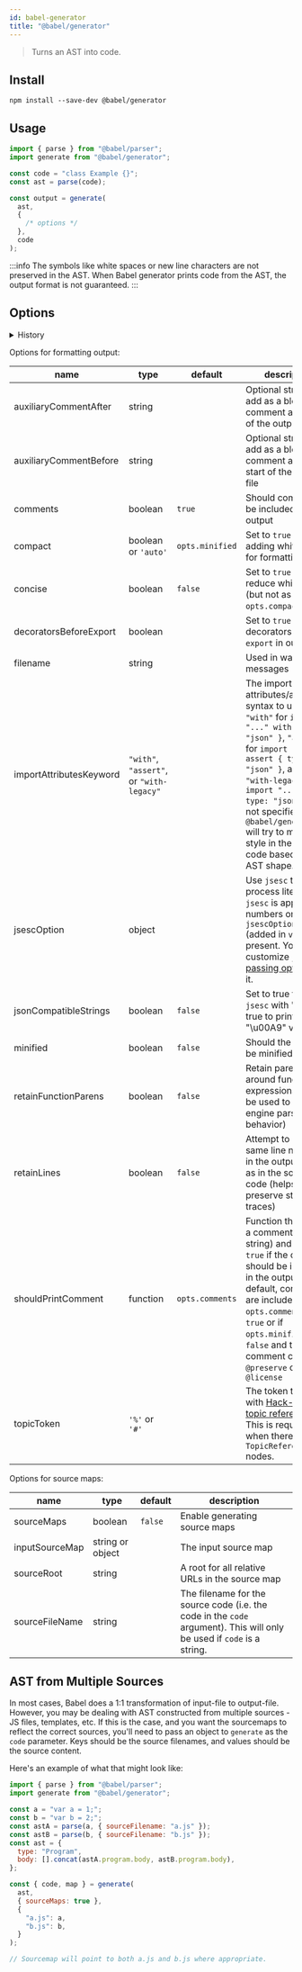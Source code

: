 ```yaml
---
id: babel-generator
title: "@babel/generator"
---
```


> Turns an AST into code.

## Install

```shell npm2yarn
npm install --save-dev @babel/generator
```

## Usage

```js title="JavaScript"
import { parse } from "@babel/parser";
import generate from "@babel/generator";

const code = "class Example {}";
const ast = parse(code);

const output = generate(
  ast,
  {
    /* options */
  },
  code
);
```

:::info
The symbols like white spaces or new line characters are not preserved in the AST. When Babel generator prints code from the AST, the output format is not guaranteed.
:::

## Options

<details>
  <summary>History</summary>

| Version | Changes |
| --- | --- |
| v7.22.0 | Added `importAttributesKeyword` |
| v7.21.0 | Added `inputSourceMap` |
</details>

Options for formatting output:

| name                    | type                | default         | description                                                                                                                                                                                                                                                        |
| ----------------------- | ------------------- | --------------- | ------------------------------------------------------------------------------------------------------------------------------------------------------------------------------------------------------------------------------------------------------------------ |
| auxiliaryCommentAfter   | string              |                 | Optional string to add as a block comment at the end of the output file                                                                                                                                                                                            |
| auxiliaryCommentBefore  | string              |                 | Optional string to add as a block comment at the start of the output file                                                                                                                                                                                          |
| comments                | boolean             | `true`          | Should comments be included in output                                                                                                                                                                                                                              |
| compact                 | boolean or `'auto'` | `opts.minified` | Set to `true` to avoid adding whitespace for formatting                                                                                                                                                                                                            |
| concise                 | boolean             | `false`         | Set to `true` to reduce whitespace (but not as much as `opts.compact`)                                                                                                                                                                                             |
| decoratorsBeforeExport  | boolean             |                 | Set to `true` to print decorators before `export` in output.                                                                                                                                                                                                       |
| filename                | string              |                 | Used in warning messages                                                                                                                                                                                                                                           |
| importAttributesKeyword | `"with"`, `"assert"`, or `"with-legacy"` | | The import attributes/assertions syntax to use. `"with"` for `import "..." with { type: "json" }`, `"assert"` for `import "..." assert { type: "json" }`, and `"with-legacy"` for `import "..." with type: "json"`. When not specified, `@babel/generator` will try to match the style in the input code based on the AST shape. |
| jsescOption             | object              |                 | Use `jsesc` to process literals. `jsesc` is applied to numbers only if `jsescOption.numbers` (added in `v7.9.0`) is present. You can customize `jsesc` by [passing options](https://github.com/mathiasbynens/jsesc#api) to it.                                     |
| jsonCompatibleStrings   | boolean             | `false`         | Set to true to run `jsesc` with "json": true to print "\u00A9" vs. "©";                                                                                                                                                                                            |
| minified                | boolean             | `false`         | Should the output be minified                                                                                                                                                                                                                                      |
| retainFunctionParens    | boolean             | `false`         | Retain parens around function expressions (could be used to change engine parsing behavior)                                                                                                                                                                        |
| retainLines             | boolean             | `false`         | Attempt to use the same line numbers in the output code as in the source code (helps preserve stack traces)                                                                                                                                                        |
| shouldPrintComment      | function            | `opts.comments` | Function that takes a comment (as a string) and returns `true` if the comment should be included in the output. By default, comments are included if `opts.comments` is `true` or if `opts.minified` is `false` and the comment contains `@preserve` or `@license` |
| topicToken              | `'%'` or `'#'`      |                 | The token to use with [Hack-pipe topic references](plugin-proposal-pipeline-operator.md). This is required when there are any `TopicReference` nodes.

Options for source maps:

| name           | type             | default | description                                                                                                            |
| -------------- | ---------------- | ------- | ---------------------------------------------------------------------------------------------------------------------- |
| sourceMaps     | boolean          | `false` | Enable generating source maps                                                                                          |
| inputSourceMap | string or object |         | The input source map                                                                                                   |
| sourceRoot     | string           |         | A root for all relative URLs in the source map                                                                         |
| sourceFileName | string           |         | The filename for the source code (i.e. the code in the `code` argument). This will only be used if `code` is a string. |

## AST from Multiple Sources

In most cases, Babel does a 1:1 transformation of input-file to output-file. However,
you may be dealing with AST constructed from multiple sources - JS files, templates, etc.
If this is the case, and you want the sourcemaps to reflect the correct sources, you'll need
to pass an object to `generate` as the `code` parameter. Keys
should be the source filenames, and values should be the source content.

Here's an example of what that might look like:

```js title="JavaScript"
import { parse } from "@babel/parser";
import generate from "@babel/generator";

const a = "var a = 1;";
const b = "var b = 2;";
const astA = parse(a, { sourceFilename: "a.js" });
const astB = parse(b, { sourceFilename: "b.js" });
const ast = {
  type: "Program",
  body: [].concat(astA.program.body, astB.program.body),
};

const { code, map } = generate(
  ast,
  { sourceMaps: true },
  {
    "a.js": a,
    "b.js": b,
  }
);

// Sourcemap will point to both a.js and b.js where appropriate.
```
